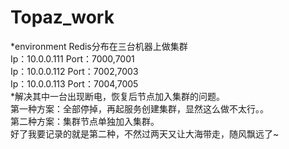 # Topaz_work   
*environment
Redis分布在三台机器上做集群   
Ip：10.0.0.111 Port：7000,7001   
Ip：10.0.0.112 Port：7002,7003   
Ip：10.0.0.113 Port：7004,7005   
*解决其中一台出现断电，恢复后节点加入集群的问题。   
第一种方案：全部停掉，再起服务创建集群，显然这么做不太行。。   
第二种方案：集群节点单独加入集群。   
好了我要记录的就是第二种，不然过两天又让大海带走，随风飘远了~

